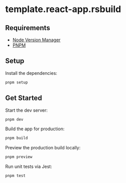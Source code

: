 # template.react-app.rsbuild

## Requirements

- [Node Version Manager](https://github.com/nvm-sh/nvm)
- [PNPM](https://pnpm.io/)

## Setup

Install the dependencies:

```bash
pnpm setup
```

## Get Started

Start the dev server:

```bash
pnpm dev
```

Build the app for production:

```bash
pnpm build
```

Preview the production build locally:

```bash
pnpm preview
```

Run unit tests via Jest:

```bash
pnpm test
```
